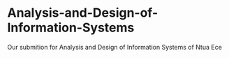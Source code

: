 # Analysis-and-Design-of-Information-Systems
Our submition for Analysis and Design of Information Systems of Ntua Ece
